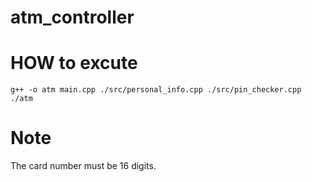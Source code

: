 # atm_controller


# HOW to excute
```
g++ -o atm main.cpp ./src/personal_info.cpp ./src/pin_checker.cpp
./atm
```
# Note
The card number must be 16 digits.
